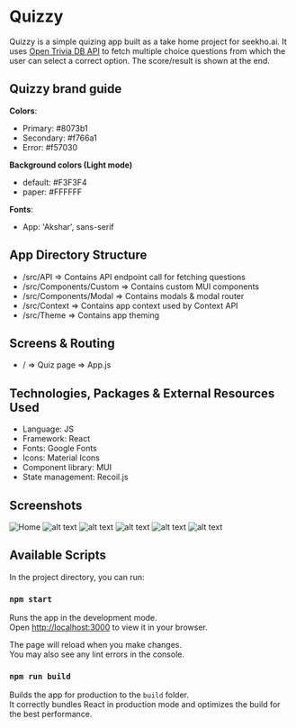 # Quizzy

Quizzy is a simple quizing app built as a take home project for seekho.ai. It uses [Open Trivia DB API](https://opentdb.com/) to fetch multiple choice questions from which the user can select a correct option. The score/result is shown at the end.

## Quizzy brand guide

**Colors**:

- Primary: #8073b1
- Secondary: #f766a1
- Error: #f57030

**Background colors (Light mode)**

- default: #F3F3F4
- paper: #FFFFFF

**Fonts**:

- App: 'Akshar', sans-serif

## App Directory Structure

- /src/API => Contains API endpoint call for fetching questions
- /src/Components/Custom => Contains custom MUI components
- /src/Components/Modal => Contains modals & modal router
- /src/Context => Contains app context used by Context API
- /src/Theme => Contains app theming

## Screens & Routing

- / => Quiz page => App.js

## Technologies, Packages & External Resources Used

- Language: JS
- Framework: React
- Fonts: Google Fonts
- Icons: Material Icons
- Component library: MUI
- State management: Recoil.js

## Screenshots

![Home](https://i.ibb.co/s2gsVWc/home.png)
![alt text](https://i.ibb.co/F8JPJSD/menu.png)
![alt text](https://i.ibb.co/WKWRS39/selected.png)
![alt text](https://i.ibb.co/wNx4Q6j/result.png)
![alt text](https://i.ibb.co/bgpGcyr/about.png)
![alt text](https://i.ibb.co/JtzMP31/dark.png)

## Available Scripts

In the project directory, you can run:

### `npm start`

Runs the app in the development mode.\
Open [http://localhost:3000](http://localhost:3000) to view it in your browser.

The page will reload when you make changes.\
You may also see any lint errors in the console.

### `npm run build`

Builds the app for production to the `build` folder.\
It correctly bundles React in production mode and optimizes the build for the best performance.
